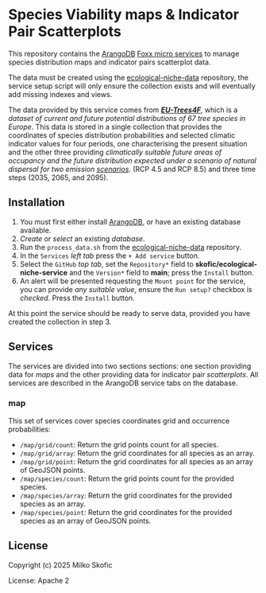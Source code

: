 # Species Viability maps & Indicator Pair Scatterplots

This repository contains the [ArangoDB](https://www.arangodb.com) [Foxx micro services](https://www.arangodb.com/docs/stable/foxx.html) to manage species distribution maps and indicator pairs scatterplot data.

The data must be created using the [ecological-niche-data](https://github.com/skofic/ecological-niche-data) repository, the service setup script will only ensure the collection exists and will eventually add missing indexes and views.

The data provided by this service comes from ***[EU-Trees4F](https://www.nature.com/articles/s41597-022-01128-5)***, which is a *dataset of current and future potential distributions of 67 tree species in Europe*. This data is stored in a single collection that provides the coordinates of species distribution probabilities and selected climatic indicator values for four periods, one characterising the present situation and the other three providing *climatically suitable future areas of occupancy and the future distribution expected under a scenario of natural dispersal for two emission [scenarios](https://en.wikipedia.org/wiki/Representative_Concentration_Pathway)*.
(RCP 4.5 and RCP 8.5) and three time steps (2035, 2065, and 2095).

## Installation

1. You must first either install [ArangoDB](https://www.arangodb.com), or have an existing database available.
2. *Create* or *select* an existing *database*.
3. Run the `process_data.sh` from the [ecological-niche-data](https://github.com/skofic/ecological-niche-data) repository.
4. In the `Services` *left tab* press the `+ Add service` button.
5. Select the `GitHub` *top tab*, set the `Repository*` field to **skofic/ecological-niche-service** and the `Version*` field to **main**; press the `Install` button.
6. An alert will be presented requesting the `Mount point` for the service, you can provide *any suitable value*, ensure the `Run setup?` checkbox is *checked*. Press the `Install` button.

At this point the service should be ready to serve data, provided you have created the collection in step 3.

## Services

The services are divided into two sections sections: one section providing data for *maps* and the other providing data for indicator pair *scatterplots*. All services are described in the ArangoDB service tabs on the database.

### map

This set of services cover species coordinates grid and occurrence probabilities:

- `/map/grid/count`: Return the grid points count for all species.
- `/map/grid/array`: Return the grid coordinates for all species as an array.
- `/map/grid/point`: Return the grid coordinates for all species as an array of GeoJSON points.
- `/map/species/count`: Return the grid points count for the provided species.
- `/map/species/array`: Return the grid coordinates for the provided species as an array.
- `/map/species/point`: Return the grid coordinates for the provided species as an array of GeoJSON points.

## License

Copyright (c) 2025 Milko Skofic

License: Apache 2